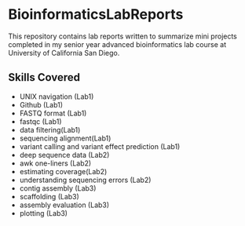 # BioinformaticsLabReports
This repository contains lab reports written to summarize mini projects completed in my senior year advanced bioinformatics lab course at University of California San Diego. 

## Skills Covered
- UNIX navigation (Lab1)
- Github (Lab1)
- FASTQ format (Lab1)
- fastqc (Lab1)
- data filtering(Lab1)
- sequencing alignment(Lab1)
- variant calling and variant effect prediction (Lab1)
- deep sequence data (Lab2) 
- awk one-liners (Lab2)
- estimating coverage(Lab2) 
- understanding sequencing errors (Lab2)
- contig assembly (Lab3)
- scaffolding (Lab3)
- assembly evaluation (Lab3)
- plotting (Lab3)

